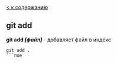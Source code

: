[< к содержанию](./readme.md)

## git add

**git add *[файл]*** - добавляет файл в индекс 

```bash=
git add .
```пше 